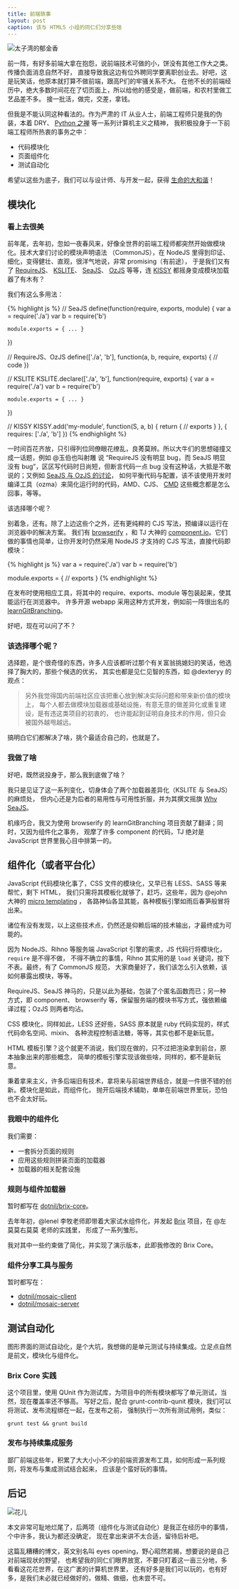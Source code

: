 ```yaml
---
title: 前端轶事
layout: post
caption: 该与 HTML5 小组的同仁们分享些啥
---
```


![太子湾的郁金香](http://pic.yupoo.com/yicai-cyj_v/CMYdgUtU/sRCBN.jpg)

前一阵，有好多前端大拿在抱怨，说前端技术可做的小，饼没有其他工作大之类。传播负面消息自然不好，
直接导致我这边有位外聘同学要离职创业去。好吧，这是玩笑话，他原本就打算不做前端，跟高P们的牢骚关系不大。
在他不长的前端经历中，绝大多数时间花在了切页面上，所以给他的感受是，做前端，和农村里做工艺品差不多。
接一批活，做完，交差，拿钱。

但我是不能认同这种看法的。作为严肃的 IT 从业人士，前端工程师只是我的伪装，本着 DRY、
[Python 之禅](http://www.python.org/dev/peps/pep-0020/) 等一系列计算机主义之精神，
我积极投身于一下前端工程师所热衷的事务之中：

- 代码模块化
- 页面组件化
- 测试自动化

希望以这些为底子，我们可以与设计师、与开发一起，获得
[生命的大和谐](http://tieba.baidu.com/p/1787925405)！

## 模块化

### 看上去很美

前年尾，去年初，忽如一夜春风来，好像全世界的前端工程师都突然开始做模块化。技术大拿们讨论的模块声明语法
（CommonJS），在 NodeJS 里得到印证、细化，变得健壮、直观，很洋气地说，非常 promising（有前途），
于是我们又有了 [RequireJS](http://cyj.me/why-seajs/requirejs/#why-amd)、
[KSLITE](https://github.com/etaoux/kslite#readme)、
[SeaJS](https://github.com/seajs/seajs/issues/242)、
[OzJS](http://ozjs.org/cn/) 等等，连
[KISSY](http://docs.kissyui.com/docs/html/api/seed/loader/)
都摇身变成模块加载器了有木有？

我们有这么多用法：

{% highlight js %}
// SeaJS
define(function(require, exports, module) {
    var a = require('./a')
    var b = require('b')

    module.exports = { ... }
})

// RequireJS、OzJS
define(['./a', 'b'], function(a, b, require, exports) {
    // code
})

// KSLITE
KSLITE.declare(['./a', 'b'], function(require, exports) {
    var a = require('./a')
    var b = require('b')

    module.exports = { ... }
})

// KISSY
KISSY.add('my-module', function(S, a, b) {
    return {
        // exports
    }
}, {
    requires: ['./a', 'b']
})
{% endhighlight %}

一时间百花齐放，只引得列位同僚眼花缭乱，良莠莫辨。所以大牛们的思想碰撞又成一话题，例如 @玉伯也叫射雕
说 “RequireJS 没有明显 bug，而 SeaJS 明显没有 bug”，区区写代码时日尚短，但断言代码一点 bug
没有这种话，大抵是不敢说的；又例如
[SeaJS 与 OzJS 的讨论](https://github.com/dexteryy/OzJS/issues/10)，
如何平衡代码与配置，该不该使用开发时编译工具（ozma）来简化运行时的代码，AMD、CJS、
[CMD](https://github.com/seajs/seajs/issues/242)
这些概念都是怎么回事，等等。

该选择哪个呢？

别着急，还有。除了上边这些个之外，还有更纯粹的 CJS 写法，预编译以运行在浏览器中的解决方案。
我们有 [browserify](https://github.com/substack/node-browserify#readme) ，和 TJ
大神的 [component.io](http://component.io/)。它们做的事情也简单，让你开发时仍然采用
NodeJS 才支持的 CJS 写法，直接代码即模块：

{% highlight js %}
var a = require('./a')
var b = require('b')

module.exports = {
    // exports
}
{% endhighlight %}

在发布时使用相应工具，将其中的 require、exports、module 等包装起来，使其能运行在浏览器中。
许多开源 webapp 采用这种方式开发，例如前一阵很出名的
[learnGitBranching](http://pcottle.github.io/learnGitBranching/?locale=zh_CN)。

好吧，现在可以问了不？

### 该选择哪个呢？

选择题，是个很奇怪的东西，许多人应该都听过那个有关富翁挑媳妇的笑话，他选择了胸大的，那些个候选的优劣，
其实也都是见仁见智的东西，如 @dexteryy 的观点：

> 另外我觉得国内前端社区应该把重心放到解决实际问题和带来新价值的模块上，
> 每个人都去做模块加载器或基础设施，有意无意的做差异化或重复建设，是有违这类项目的初衷的，
> 也许能起到证明自身技术的作用，但只会被国外越甩越远。

搞明白它们都解决了啥，挑个最适合自己的，也就是了。

### 我做了啥

好吧，既然说投身于，那么我到底做了啥？

我只是见证了这一系列变化，切身体会了两个加载器差异化（KSLITE 与 SeaJS）的麻烦处，
但内心还是为后者的易用性与可用性折服，并为其撰文摇旗 [Why SeaJS](http://cyj.me/why-seajs/zh)。

机缘巧合，我又为使用 browserify 的 learnGitBranching 项目贡献了翻译；同时，又因为组件化之事务，
观摩了许多 component 的代码，TJ 绝对是 JavaScript 世界里我心目中排第一的。

## 组件化（或者平台化）

JavaScript 代码模块化事了，CSS 文件的模块化，又早已有 LESS、SASS 等来帮忙，剩下 HTML，
我们只需将其模板化就够了，赶巧，这些年，因为 @ejohn 大神的
[micro templating](http://ejohn.org/blog/javascript-micro-templating/) ，
各路神仙各显其能，各种模板引擎如雨后春笋般冒将出来。

诸位有没有发现，以上这些技术点，仍然还是仰赖后端的技术输出，才最终成为可能的。

因为 NodeJS、Rihno 等服务端 JavaScript 引擎的需求，JS 代码行将模块化，`require` 是不得不做，
不得不确立的事情，Rihno 其实用的是 `load` 关键词，按下不表。最终，有了 CommonJS 规范，
大家商量好了，我们该怎么引入依赖，该如何暴露出模块，等等。

RequireJS、SeaJS 神马的，只是以此为基础，包装了个匿名函数而已；另一种方式，即 component、
browserify 等，保留服务端的模块书写方式，强依赖编译过程；OzJS 则两者均沾。

CSS 模块化，同样如此，LESS 还好些，SASS 原本就是 ruby 代码实现的，样式代码命名空间、mixin、
各种流程控制语法糖，等等，其实也都不是新玩意。

HTML 模板引擎？这个就更不消说，我们现在做的，只不过把渲染拿到前台，原本抽象出来的那些概念，
简单的模板引擎实现该做些啥，同样的，都不是新玩意。

秉着拿来主义，许多后端旧有技术，拿将来与前端世界结合，就是一件很不错的创新。模块化是如此，而组件化，
抛开后端技术辅助，单单在前端世界里玩，恐怕也不会太好玩。

### 我眼中的组件化

我们需要：

- 一套拆分页面的规则
- 应用这些规则拼装页面的加载器
- 加载器的相关配套设施

### 规则与组件加载器

暂时都写在 [dotnil/brix-core](http://github.com/dotnil/brix-core)。

去年年初，@lenel 李牧老师即带着大家试水组件化，并发起
[Brix](http://etaoux.github.com/brix) 项目，在 @左莫莫右莫莫 老师的实践里，
形成了一系列雏形。

我对其中一些约束做了简化，并实现了演示版本，此即我修改的 Brix Core。

### 组件分享工具与服务

暂时都写在：

- [dotnil/mosaic-client](https://github.com/dotnil/mosaic-client)
- [dotnil/mosaic-server](https://github.com/dotnil/mosaic-server)

## 测试自动化

图形界面的测试自动化，是个大坑，我想做的是单元测试与持续集成。立足点自然是前文，模块化与组件化。

### Brix Core 实践

这个项目里，使用 QUnit 作为测试库，为项目中的所有模块都写了单元测试，当然，现在覆盖率还不够高。
写好之后，配合 grunt-contrib-qunit 模块，我们可以将测试、发布流程绑在一起，在发布之前，
强制执行一次所有测试用例，类似：

    grunt test && grunt build

### 发布与持续集成服务

鄙厂前端这些年，积累了大大小小不少的前端资源发布工具，如何形成一系列规则，将发布与集成测试结合起来，
应该是个蛮好玩的事情。

## 后记

![花儿](http://pic.yupoo.com/yicai-cyj_v/CMYi0RFW/gkflG.jpg)

本文非常可耻地烂尾了，后两项（组件化与测试自动化）是我正在经历中的事情，个中许多，我认为都还没确定，
现在拿出来讲不太合适，留待后补吧。

这篇乱糟糟的博文，英文别名叫 eyes opening，野心昭然若揭，想要说的是自己对前端现状的野望，
也希望我的同仁们眼界放宽，不要只盯着这一亩三分地，多看看这花花世界，在这广袤的计算机世界里，
还有好多是我们可以玩的，也有好多，是我们未必就已经做好的，做精、做细，也未尝不可。
